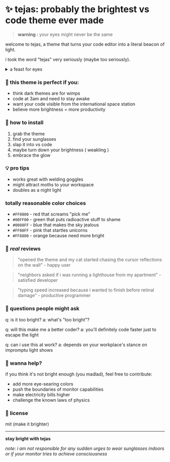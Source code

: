 # ✨ tejas: probably the brightest vs code theme ever made

> **warning :**
> your eyes might never be the same

welcome to tejas, a theme that turns your code editor into a literal beacon of light. 

i took the word "tejas" very seriously (maybe too seriously).

<details>
<summary>a feast for eyes</summary>

![](images/1.png)
![](images/2.png)
![](images/3.png)

</details>

### 🎯 this theme is perfect if you:

- think dark themes are for wimps
- code at 3am and need to stay awake
- want your code visible from the international space station
- believe more brightness = more productivity

### 🚀 how to install

1. grab the theme
2. find your sunglasses
3. slap it into vs code
4. maybe turn down your brightness ( weakling )
5. embrace the glow

### 💡 pro tips

- works great with welding goggles
- might attract moths to your workspace
- doubles as a night light

###  totally reasonable color choices

- `#FF0000` - red that screams "pick me"
- `#00FF00` - green that puts radioactive stuff to shame
- `#0088FF` - blue that makes the sky jealous
- `#FF00FF` - pink that startles unicorns
- `#FF8800` - orange because need more bright

### 📝 *real* reviews 

> "opened the theme and my cat started chasing the cursor reflections on the wall" - happy user

> "neighbors asked if i was running a lighthouse from my apartment" - satisfied developer

> "typing speed increased because i wanted to finish before retinal damage" - productive programmer

### 🤔 questions people might ask

q: is it too bright?
a: what's "too bright"?

q: will this make me a better coder?
a: you'll definitely code faster just to escape the light

q: can i use this at work?
a: depends on your workplace's stance on impromptu light shows

### 🌈 wanna help?

if you think it's not bright enough (you madlad), feel free to contribute:
- add more eye-searing colors
- push the boundaries of monitor capabilities
- make electricity bills higher
- challenge the known laws of physics

### 📜 license

mit (make it brighter)

---

**stay bright with tejas**

*note: i am not responsible for any sudden urges to wear sunglasses indoors or if your monitor tries to achieve consciousness*